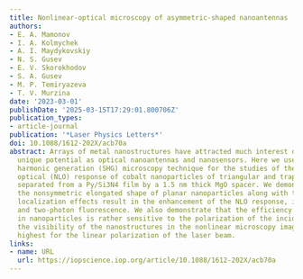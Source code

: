 ```yaml
---
title: Nonlinear-optical microscopy of asymmetric-shaped nanoantennas
authors:
- E. A. Mamonov
- I. A. Kolmychek
- A. I. Maydykovskiy
- N. S. Gusev
- E. V. Skorokhodov
- S. A. Gusev
- M. P. Temiryazeva
- T. V. Murzina
date: '2023-03-01'
publishDate: '2025-03-15T17:29:01.800706Z'
publication_types:
- article-journal
publication: '*Laser Physics Letters*'
doi: 10.1088/1612-202X/acb70a
abstract: Arrays of metal nanostructures have attracted much interest due to their
  unique potential as optical nanoantennas and nanosensors. Here we use the second
  harmonic generation (SHG) microscopy technique for the studies of the nonlinear
  optical (NLO) response of cobalt nanoparticles of triangular and trapezoid shapes
  separated from a Py/Si3N4 film by a 1.5 nm thick MgO spacer. We demonstrate that
  the nonsymmetric elongated shape of planar nanoparticles along with the strong light
  localization effects result in the enhancement of the NLO response, including SHG
  and two-photon fluorescence. We also demonstrate that the efficiency of the SHG
  in nanoparticles is rather sensitive to the polarization of the incident laser beam,
  the visibility of the nanostructures in the nonlinear microscopy images being the
  highest for the linear polarization of the laser beam.
links:
- name: URL
  url: https://iopscience.iop.org/article/10.1088/1612-202X/acb70a
---
```

